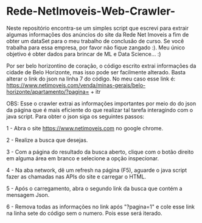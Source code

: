 # Rede-NetImoveis-Web-Crawler-
Neste repositório encontra-se um simples script que escrevi para extrair algumas informações dos anúncios do site da Rede Net Imoveis a fim de obter um dataSet para o meu trabalho de conclusão de curso. Se você trabalha para essa empresa, por favor não fique zangado :). Meu único objetivo é obter dados para brincar de ML e Data Science... :) 

Por ser belo horizontino de coração, o código escrito extrai informações da cidade de Belo Horizonte, mas isso pode ser facilmente alterado. Basta alterar o link do json na linha 7 do código. No meu caso esse link é: https://www.netimoveis.com/venda/minas-gerais/belo-horizonte/apartamento/?pagina= + itr 

OBS: Esse o crawler extrai as informações importantes por meio do do json da página que é mais eficiente do que realizar tal tarefa interagindo com o java script. Para obter o json siga os seguintes passos: 
  
  1 - Abra o site https://www.netimoveis.com no google chrome.
  
  2 - Realize a busca que desejas.
  
  3 - Com a página do resultado da busca aberto, clique com o botão direito em alguma área em branco e selecione a opção inspecionar.
  
  4 - Na aba network, dê um refresh na página (F5), aguarde o java script fazer as chamadas nas APIs do site e carregar o HTML. 
  
  5 - Após o carregamento, abra o segundo link da busca que contém a mensagem Json. 
  
  6 - Remova todas as informações no link após "?pagina=1" e cole esse link na linha sete do código sem o numero. Pois esse será iterado. 
